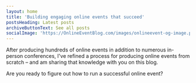```yaml
---
layout: home
title: 'Building engaging online events that succeed'
postsHeading: Latest posts
archiveButtonText: See all posts
socialImage: 'https://OnlineEventBlog.com/images/onlineevent-og-image.png'
---
```


After producing hundreds of online events in addition to numerous in-person conferences, I've refined a process for producing online events from scratch – and am sharing that knowledge with you on this blog.

Are you ready to figure out how to run a successful online event?
